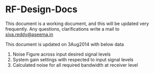RF-Design-Docs
==============

This document is a working document, and this will be updated very frequently. Any questions, clarifications write a mail to siva.reddy@aseema.in

This document is updated on 3Aug2014 with below data

1. Noise Figure across input desired signal levels
2. System gain settings with respected to input signal levels
3. Calculated noise for all required bandwidth at receiver level
